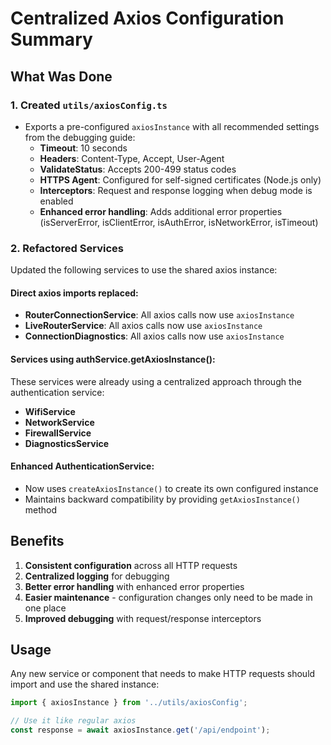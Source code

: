 # Centralized Axios Configuration Summary

## What Was Done

### 1. Created `utils/axiosConfig.ts`
- Exports a pre-configured `axiosInstance` with all recommended settings from the debugging guide:
  - **Timeout**: 10 seconds
  - **Headers**: Content-Type, Accept, User-Agent
  - **ValidateStatus**: Accepts 200-499 status codes
  - **HTTPS Agent**: Configured for self-signed certificates (Node.js only)
  - **Interceptors**: Request and response logging when debug mode is enabled
  - **Enhanced error handling**: Adds additional error properties (isServerError, isClientError, isAuthError, isNetworkError, isTimeout)

### 2. Refactored Services
Updated the following services to use the shared axios instance:

#### Direct axios imports replaced:
- **RouterConnectionService**: All axios calls now use `axiosInstance`
- **LiveRouterService**: All axios calls now use `axiosInstance`
- **ConnectionDiagnostics**: All axios calls now use `axiosInstance`

#### Services using authService.getAxiosInstance():
These services were already using a centralized approach through the authentication service:
- **WifiService**
- **NetworkService**
- **FirewallService**
- **DiagnosticsService**

#### Enhanced AuthenticationService:
- Now uses `createAxiosInstance()` to create its own configured instance
- Maintains backward compatibility by providing `getAxiosInstance()` method

## Benefits
1. **Consistent configuration** across all HTTP requests
2. **Centralized logging** for debugging
3. **Better error handling** with enhanced error properties
4. **Easier maintenance** - configuration changes only need to be made in one place
5. **Improved debugging** with request/response interceptors

## Usage
Any new service or component that needs to make HTTP requests should import and use the shared instance:

```typescript
import { axiosInstance } from '../utils/axiosConfig';

// Use it like regular axios
const response = await axiosInstance.get('/api/endpoint');
```
